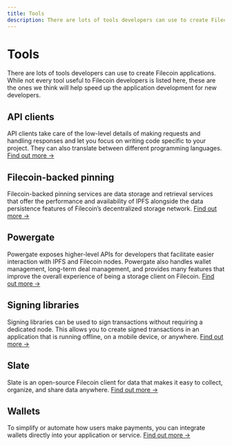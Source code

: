 ```yaml
---
title: Tools
description: There are lots of tools developers can use to create Filecoin applications. While not every tool useful to Filecoin developers is listed here, these are the ones we think will help speed up the application development for new Filecoin developers.
---
```


# Tools

There are lots of tools developers can use to create Filecoin applications. While not every tool useful to Filecoin developers is listed here, these are the ones we think will help speed up the application development for new developers.

## API clients

API clients take care of the low-level details of making requests and handling responses and let you focus on writing code specific to your project. They can also translate between different programming languages. [Find out more →](./api-clients.md)

## Filecoin-backed pinning

Filecoin-backed pinning services are data storage and retrieval services that offer the performance and availability of IPFS alongside the data persistence features of Filecoin’s decentralized storage network. [Find out more →](./filecoin-backed-pinning-services.md)

## Powergate

Powergate exposes higher-level APIs for developers that facilitate easier interaction with IPFS and Filecoin nodes. Powergate also handles wallet management, long-term deal management, and provides many features that improve the overall experience of being a storage client on Filecoin. [Find out more →](./powergate.md)

## Signing libraries

Signing libraries can be used to sign transactions without requiring a dedicated node. This allows you to create signed transactions in an application that is running offline, on a mobile device, or anywhere. [Find out more →](./signing-libraries.md)

## Slate

Slate is an open-source Filecoin client for data that makes it easy to collect, organize, and share data anywhere. [Find out more →](./slate.md)

## Wallets

To simplify or automate how users make payments, you can integrate wallets directly into your application or service. [Find out more →](./wallets.md)
